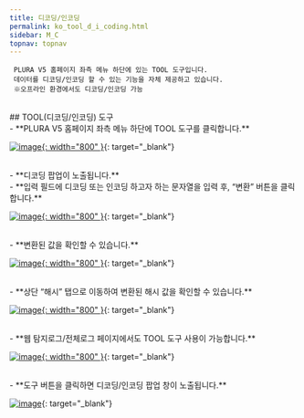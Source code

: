 ```yaml
---
title: 디코딩/인코딩
permalink: ko_tool_d_i_coding.html
sidebar: M_C
topnav: topnav
---
```


     PLURA V5 홈페이지 좌측 메뉴 하단에 있는 TOOL 도구입니다.
     데이터를 디코딩/인코딩 할 수 있는 기능을 자체 제공하고 있습니다.
     ※오프라인 환경에서도 디코딩/인코딩 가능

<br />
## TOOL(디코딩/인코딩) 도구

<br />
- **PLURA V5 홈페이지 좌측 메뉴 하단에 TOOL 도구를 클릭합니다.**

[![image](/docs/images/Manual/common/tool/1.png){: width="800" }](/docs/images/Manual/common/tool/1.png){: target="_blank"}

<br />
- **디코딩 팝업이 노출됩니다.**

<br />
- **입력 필드에 디코딩 또는 인코딩 하고자 하는 문자열을 입력 후, “변환” 버튼을 클릭합니다.**

[![image](/docs/images/Manual/common/tool/2.png){: width="800" }](/docs/images/Manual/common/etc/2.png){: target="_blank"}

<br />
- **변환된 값을 확인할 수 있습니다.**

[![image](/docs/images/Manual/common/tool/3.png){: width="800" }](/docs/images/Manual/common/etc/3.png){: target="_blank"}

<br />
- **상단 “해시” 탭으로 이동하여 변환된 해시 값을 확인할 수 있습니다.**

[![image](/docs/images/Manual/common/tool/4.png){: width="800" }](/docs/images/Manual/common/etc/4.png){: target="_blank"}

<br />
- **웹 탐지로그/전체로그 페이지에서도 TOOL 도구 사용이 가능합니다.**

[![image](/docs/images/Manual/common/tool/5.png){: width="800" }](/docs/images/Manual/common/etc/5.png){: target="_blank"}

<br />
- **도구 버튼을 클릭하면 디코딩/인코딩 팝업 창이 노출됩니다.**

[![image](/docs/images/Manual/common/tool/6.png)](/docs/images/Manual/common/etc/6.png){: target="_blank"}